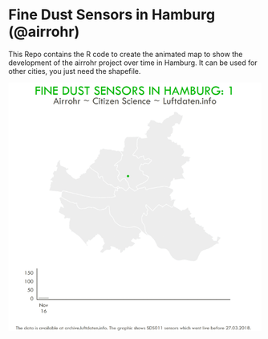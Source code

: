 # Fine Dust Sensors in Hamburg (@airrohr)

This Repo contains the R code to create the animated map to show the development of the airrohr project over time in Hamburg. It can be used for other cities, you just need the shapefile.

![alt text](https://github.com/kruse-alex/airrohr/blob/master/airrohr_hamburg.gif)

